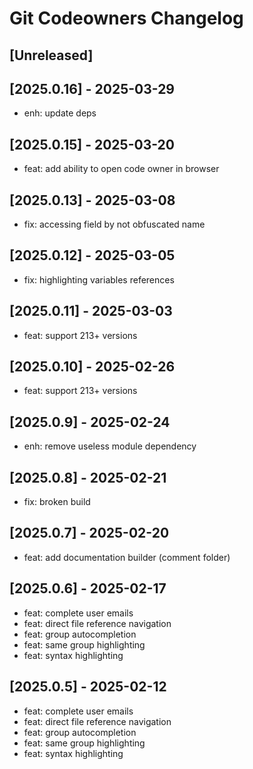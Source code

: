 <!-- Keep a Changelog guide -> https://keepachangelog.com -->

# Git Codeowners Changelog

## [Unreleased]

## [2025.0.16] - 2025-03-29

- enh: update deps

## [2025.0.15] - 2025-03-20

- feat: add ability to open code owner in browser

## [2025.0.13] - 2025-03-08

- fix: accessing field by not obfuscated name

## [2025.0.12] - 2025-03-05

- fix: highlighting variables references

## [2025.0.11] - 2025-03-03

- feat: support 213+ versions

## [2025.0.10] - 2025-02-26

- feat: support 213+ versions

## [2025.0.9] - 2025-02-24

- enh: remove useless module dependency

## [2025.0.8] - 2025-02-21

- fix: broken build

## [2025.0.7] - 2025-02-20

- feat: add documentation builder (comment folder)

## [2025.0.6] - 2025-02-17

- feat: complete user emails
- feat: direct file reference navigation
- feat: group autocompletion
- feat: same group highlighting
- feat: syntax highlighting

## [2025.0.5] - 2025-02-12

- feat: complete user emails
- feat: direct file reference navigation
- feat: group autocompletion
- feat: same group highlighting
- feat: syntax highlighting
